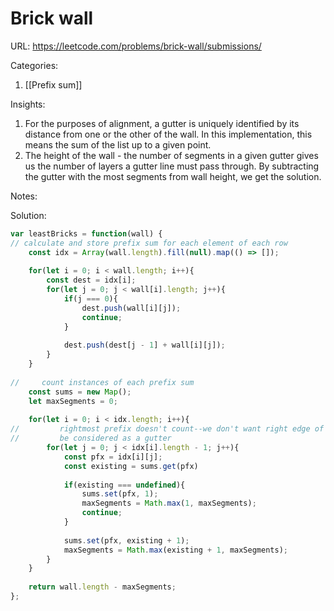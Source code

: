 # Brick wall

URL: https://leetcode.com/problems/brick-wall/submissions/

Categories:
1. [[Prefix sum]]

Insights:
1. For the purposes of alignment, a gutter is uniquely identified by its distance from one or the other of the wall.  In this implementation, this means the sum of the list up to a given point.
2. The height of the wall - the number of segments in a given gutter gives us the number of layers a gutter line must pass through.  By subtracting the gutter with the most segments from wall height, we get the solution.

Notes:

Solution:
```javascript
var leastBricks = function(wall) {
// calculate and store prefix sum for each element of each row
    const idx = Array(wall.length).fill(null).map(() => []);
    
    for(let i = 0; i < wall.length; i++){
        const dest = idx[i];
        for(let j = 0; j < wall[i].length; j++){
            if(j === 0){
                dest.push(wall[i][j]);
                continue;
            }                            
            
            dest.push(dest[j - 1] + wall[i][j]);
        }
    }
    
//     count instances of each prefix sum
    const sums = new Map();
    let maxSegments = 0;
    
    for(let i = 0; i < idx.length; i++){
//         rightmost prefix doesn't count--we don't want right edge of wall to
//         be considered as a gutter
        for(let j = 0; j < idx[i].length - 1; j++){
            const pfx = idx[i][j];
            const existing = sums.get(pfx)
            
            if(existing === undefined){
                sums.set(pfx, 1);
                maxSegments = Math.max(1, maxSegments);
                continue;
            } 
            
            sums.set(pfx, existing + 1);
            maxSegments = Math.max(existing + 1, maxSegments);
        }
    }
    
    return wall.length - maxSegments;
};
```